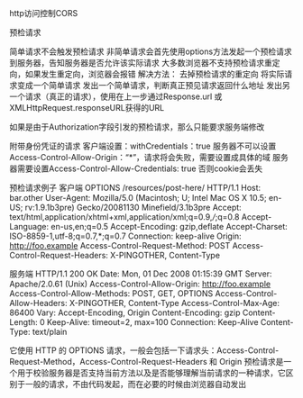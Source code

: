 http访问控制CORS

预检请求

简单请求不会触发预检请求
非简单请求会首先使用options方法发起一个预检请求到服务器，告知服务器是否允许该实际请求
大多数浏览器不支持预检请求重定向，如果发生重定向，浏览器会报错
解决方法：
去掉预检请求的重定向
将实际请求变成一个简单请求
发出一个简单请求，判断真正预见请求返回什么地址
发出另一个请求（真正的请求），使用在上一步通过Response.url 或 XMLHttpRequest.responseURL获得的URL

如果是由于Authorization字段引发的预检请求，那么只能要求服务端修改

附带身份凭证的请求
客户端设置：withCredentials：true
服务器不可以设置Access-Control-Allow-Origin：“*”，请求将会失败，需要设置成具体的域
服务器需要设置Access-Control-Allow-Credentials: true 否则cookie会丢失


预检请求例子
客户端
OPTIONS /resources/post-here/ HTTP/1.1
Host: bar.other
User-Agent: Mozilla/5.0 (Macintosh; U; Intel Mac OS X 10.5; en-US; rv:1.9.1b3pre) Gecko/20081130 Minefield/3.1b3pre
Accept: text/html,application/xhtml+xml,application/xml;q=0.9,*/*;q=0.8
Accept-Language: en-us,en;q=0.5
Accept-Encoding: gzip,deflate
Accept-Charset: ISO-8859-1,utf-8;q=0.7,*;q=0.7
Connection: keep-alive
Origin: http://foo.example
Access-Control-Request-Method: POST
Access-Control-Request-Headers: X-PINGOTHER, Content-Type

服务端
HTTP/1.1 200 OK
Date: Mon, 01 Dec 2008 01:15:39 GMT
Server: Apache/2.0.61 (Unix)
Access-Control-Allow-Origin: http://foo.example
Access-Control-Allow-Methods: POST, GET, OPTIONS
Access-Control-Allow-Headers: X-PINGOTHER, Content-Type
Access-Control-Max-Age: 86400
Vary: Accept-Encoding, Origin
Content-Encoding: gzip
Content-Length: 0
Keep-Alive: timeout=2, max=100
Connection: Keep-Alive
Content-Type: text/plain


它使用 HTTP 的 OPTIONS 请求，一般会包括一下请求头：Access-Control-Request-Method，Access-Control-Request-Headers 和 Origin
预检请求是一个用于校验服务器是否支持当前方法以及是否能够理解当前请求的一种请求，它区别于一般的请求，不由代码发起，而在必要的时候由浏览器自动发出